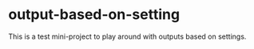 # output-based-on-setting

This is a test mini-project to play around with outputs based on settings.
